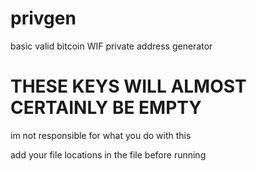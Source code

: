 # privgen
basic valid bitcoin WIF private address generator
<h1>THESE KEYS WILL ALMOST CERTAINLY BE EMPTY</h1>
im not responsible for what you do with this

add your file locations in the file before running
